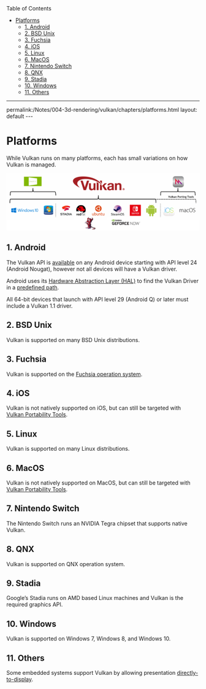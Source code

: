 <div id="toc" class="toc">
<div id="toctitle">Table of Contents</div>
<ul class="sectlevel0">
<li><a href="#platforms">Platforms</a>
<ul class="sectlevel1">
<li><a href="#_android">1. Android</a></li>
<li><a href="#_bsd_unix">2. BSD Unix</a></li>
<li><a href="#_fuchsia">3. Fuchsia</a></li>
<li><a href="#_ios">4. iOS</a></li>
<li><a href="#_linux">5. Linux</a></li>
<li><a href="#_macos">6. MacOS</a></li>
<li><a href="#_nintendo_switch">7. Nintendo Switch</a></li>
<li><a href="#_qnx">8. QNX</a></li>
<li><a href="#_stadia">9. Stadia</a></li>
<li><a href="#_windows">10. Windows</a></li>
<li><a href="#_others">11. Others</a></li>
</ul>
</li>
</ul>
</div>
<hr>
<div class="paragraph">
<p>permalink:/Notes/004-3d-rendering/vulkan/chapters/platforms.html
layout: default
---</p>
</div>
<h1 id="platforms" class="sect0">Platforms</h1>
<div class="paragraph">
<p>While Vulkan runs on many platforms, each has small variations on how Vulkan is managed.</p>
</div>
<div class="imageblock">
<div class="content">
<img src="images/platforms_overview.png" alt="platforms_overview.png">
</div>
</div>
<div class="sect1">
<h2 id="_android">1. Android</h2>
<div class="sectionbody">
<div class="paragraph">
<p>The Vulkan API is <a href="https://developer.android.com/ndk/guides/graphics/getting-started">available</a> on any Android device starting with API level 24 (Android Nougat), however not all devices will have a Vulkan driver.</p>
</div>
<div class="paragraph">
<p>Android uses its <a href="https://source.android.com/devices/architecture/hal">Hardware Abstraction Layer (HAL)</a> to find the Vulkan Driver in a <a href="https://source.android.com/devices/graphics/implement-vulkan#driver_emun">predefined path</a>.</p>
</div>
<div class="paragraph">
<p>All 64-bit devices that launch with API level 29 (Android Q) or later must include a Vulkan 1.1 driver.</p>
</div>
</div>
</div>
<div class="sect1">
<h2 id="_bsd_unix">2. BSD Unix</h2>
<div class="sectionbody">
<div class="paragraph">
<p>Vulkan is supported on many BSD Unix distributions.</p>
</div>
</div>
</div>
<div class="sect1">
<h2 id="_fuchsia">3. Fuchsia</h2>
<div class="sectionbody">
<div class="paragraph">
<p>Vulkan is supported on the <a href="https://fuchsia.dev/fuchsia-src/development/graphics/magma/concepts/vulkan">Fuchsia operation system</a>.</p>
</div>
</div>
</div>
<div class="sect1">
<h2 id="_ios">4. iOS</h2>
<div class="sectionbody">
<div class="paragraph">
<p>Vulkan is not natively supported on iOS, but can still be targeted with <a href="portability_initiative.html#portability-initiative">Vulkan Portability Tools</a>.</p>
</div>
</div>
</div>
<div class="sect1">
<h2 id="_linux">5. Linux</h2>
<div class="sectionbody">
<div class="paragraph">
<p>Vulkan is supported on many Linux distributions.</p>
</div>
</div>
</div>
<div class="sect1">
<h2 id="_macos">6. MacOS</h2>
<div class="sectionbody">
<div class="paragraph">
<p>Vulkan is not natively supported on MacOS, but can still be targeted with <a href="portability_initiative.html#portability-initiative">Vulkan Portability Tools</a>.</p>
</div>
</div>
</div>
<div class="sect1">
<h2 id="_nintendo_switch">7. Nintendo Switch</h2>
<div class="sectionbody">
<div class="paragraph">
<p>The Nintendo Switch runs an NVIDIA Tegra chipset that supports native Vulkan.</p>
</div>
</div>
</div>
<div class="sect1">
<h2 id="_qnx">8. QNX</h2>
<div class="sectionbody">
<div class="paragraph">
<p>Vulkan is supported on QNX operation system.</p>
</div>
</div>
</div>
<div class="sect1">
<h2 id="_stadia">9. Stadia</h2>
<div class="sectionbody">
<div class="paragraph">
<p>Google&#8217;s Stadia runs on AMD based Linux machines and Vulkan is the required graphics API.</p>
</div>
</div>
</div>
<div class="sect1">
<h2 id="_windows">10. Windows</h2>
<div class="sectionbody">
<div class="paragraph">
<p>Vulkan is supported on Windows 7, Windows 8, and Windows 10.</p>
</div>
</div>
</div>
<div class="sect1">
<h2 id="_others">11. Others</h2>
<div class="sectionbody">
<div class="paragraph">
<p>Some embedded systems support Vulkan by allowing presentation <a href="https://www.khronos.org/registry/vulkan/specs/1.3-extensions/html/vkspec.html#display">directly-to-display</a>.</p>
</div>
</div>
</div>